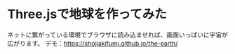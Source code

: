 # Three.jsで地球を作ってみた

ネットに繋がっている環境でブラウザに読み込ませれば、画面いっぱいに宇宙が広がります。
デモ：https://shojiakifumi.github.io/the-earth/
